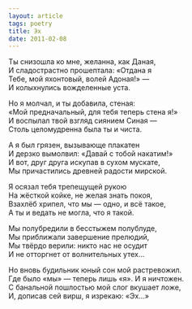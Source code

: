 ```yaml
---
layout: article
tags: poetry
title: Эх
date: 2011-02-08
---
```


Ты снизошла ко мне, желанна, как Даная,<br>
И сладострастно прошептала: «Отдана я<br>
Тебе, мой яхонтовый, волей Адоная!» —<br>
И колыхнулись вожделенные уста.<br>

Но я молчал, и ты добавила, стеная:<br>
«Мой предначальный, для тебя теперь стена я!»<br>
И воспылал твой взгляд сиянием Синая —<br>
Столь целомудренна была ты и чиста.<br>

А я был грязен, вызывающе плакатен<br>
И дерзко вымолвил: «Давай с тобой накатим!»<br>
И вот, друг друга искупав в сухом мускате,<br>
Мы причастились древней радости мирской.<br>

Я осязал тебя трепещущей рукою<br>
На жёсткой койке, не желая знать покоя,<br>
Взахлёб хрипел, что мы — одно, и всё такое,<br>
А ты и ведать не могла, что я такой.<br>

Мы полубредили в бесстыжем полублуде,<br>
Мы приближали завершение прелюдий,<br>
Мы твёрдо верили: никто нас не осудит<br>
И не отторгнет от волнительных утех...<br>

Но вновь будильник юный сон мой растревожил.<br>
Где было «мы» — теперь лишь «я». И я ничтожен.<br>
С банальной пошлостью мой слог вкушает ложе,<br>
И, дописав сей вирш, я изрекаю: «Эх...»
